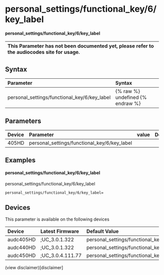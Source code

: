 ﻿---
description: personal_settings/functional_key/6/key_label
search: false
---

# personal_settings/functional_key/6/key_label

#### personal_settings/functional_key/6/key_label


| This Parameter has not been documented yet, please refer to the audiocodes site for usage.  |
| :--- |

## Syntax
| Parameter | Syntax |
| :--- | :--- |
|personal_settings/functional_key/6/key_label | {% raw %} undefined {% endraw %} |

## Parameters
|Device|Parameter|value|Description|
|:---|:---|:---|:---|
| 405HD | personal_settings/functional_key/6/key_label |  |  |

## Examples
#### personal_settings/functional_key/6/key_label

personal_settings/functional_key/6/key_label

```
personal_settings/functional_key/6/key_label=
```

## Devices
This parameter is available on the following devices

| Device | Latest Firmware | Default Value |
|:---|:---|:---|
| audc405HD | ;UC_3.0.1.322 | personal_settings/functional_key/6/key_label= 
| audc440HD | ;UC_3.0.1.322 | personal_settings/functional_key/6/key_label= 
| audc450HD | ;UC_3.0.4.111.77 | personal_settings/functional_key/6/key_label= 

(view disclaimer)[disclaimer]
